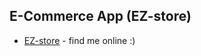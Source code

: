 ## E-Commerce App (EZ-store)

- [EZ-store]([https://ez-store-bkaigk2rg-elis-projects-3de37152.vercel.app/](https://ez-store-eight.vercel.app/)https://ez-store-eight.vercel.app/) - find me online :)
